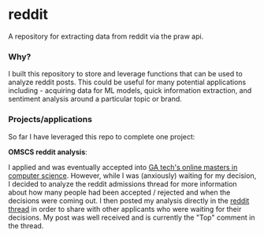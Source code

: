 # reddit

A repository for extracting data from reddit via the praw api. 

### Why?

I built this repository to store and leverage functions that can be used to analyze reddit posts. 
This could be useful for many potential applications including - acquiring data for ML models, quick information extraction, and sentiment analysis around a particular topic or brand.

### Projects/applications 
So far I have leveraged this repo to complete one project: 

**OMSCS reddit analysis**:

I applied and was eventually accepted into [GA tech's online masters in computer science](https://omscs.gatech.edu/).
However, while I was (anxiously) waiting for my decision, I decided to analyze the reddit admissions thread for more information about how many people had been accepted / rejected and when the decisions were coming out. I then posted my analysis directly in the [reddit thread](https://www.reddit.com/r/OMSCS/comments/p1fj9i/spring_2022_admissions_thread/) in order to share with other applicants who were waiting for their decisions. My post was well received and is currently the "Top" comment in the thread. 
